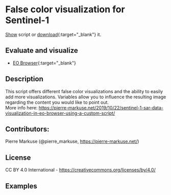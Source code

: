 # False color visualization for Sentinel-1
<a href="#" id='togglescript'>Show</a> script or [download](script.js){:target="_blank"} it.
<div id='script_view' style="display:none">
{% highlight javascript %}
      {% include_relative script.js %}
{% endhighlight %}
</div>

## Evaluate and visualize
 - [EO Browser](http://apps.sentinel-hub.com/eo-browser/?lat=-19.898&lng=35.109&zoom=9&time=2019-03-25&datasource=Sentinel-3%20OLCI&preset=CUSTOM&layers=B01,B02,B03&evalscripturl=https://raw.githubusercontent.com/sentinel-hub/custom-scripts/master/sentinel-3/enhanced_true_color-2/script.js){:target="_blank"}   

## Description
This script offers different false color visualizations and the ability to easily add more visualizations. Variables allow you to influence the resulting image regarding the content you would like to point out.  
More info here: https://pierre-markuse.net/2019/10/22/sentinel-1-sar-data-visualization-in-eo-browser-using-a-custom-script/

## Contributors:
Pierre Markuse (@pierre_markuse, https://pierre-markuse.net/)

## License
CC BY 4.0 International - https://creativecommons.org/licenses/by/4.0/

## Examples
